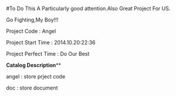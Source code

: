 #To Do This A Particularly good attention.Also Great Project For US.

Go Fighting,My Boy!!!

Project Code : Angel

Project Start Time : 2014.10.20:22:36

Project Perfect Time : Do Our Best

**************Catalog Description****************

angel : store prject code

doc   : store document


